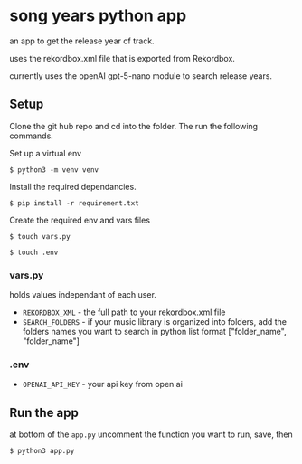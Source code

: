# song years python app

an app to get the release year of track.

uses the rekordbox.xml file that is exported from Rekordbox.

currently uses the openAI gpt-5-nano module to search release years.

## Setup

Clone the git hub repo and cd into the folder.  The run the following commands.

Set up a virtual env

`$ python3 -m venv venv`

Install the required dependancies.

`$ pip install -r requirement.txt`

Create the required env and vars files

`$ touch vars.py`

`$ touch .env`


### vars.py
holds values independant of each user.

- `REKORDBOX_XML` - the full path to your rekordbox.xml file
- `SEARCH_FOLDERS` - if your music library is organized into folders, add the folders names you want to search in python list format ["folder_name", "folder_name"]

### .env

- `OPENAI_API_KEY` - your api key from open ai

## Run the app

at bottom of the `app.py` uncomment the function you want to run, save, then

`$ python3 app.py`


